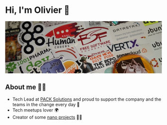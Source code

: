 # Hi, I'm Olivier 👋

[![Tech constellation](https://raw.githubusercontent.com/magnasilvar/magnasilvar/master/tech-constellation.jpg)](https://oliviermistral.fr)

## About me 👨‍🚀
- Tech Lead at [PACK Solutions](https://github.com/PACK-Solutions) and proud to support the company and the teams in the change every day 🙂
- Tech meetups lover 🌍
- Creator of some [nano projects](https://oliviermistral.fr/#nanoprojects) 👨‍💻
